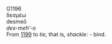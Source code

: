 G1196  
δεσμέω  
desmeō  
*des-meh‘-o*  
From [1199](g1199) to *tie*, that is, *shackle:* - bind.  
